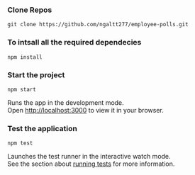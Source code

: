 ### Clone Repos

```
git clone https://github.com/ngaltt277/employee-polls.git
```

### To intsall all the required dependecies

```
npm install
```

### Start the project

```
npm start
```
Runs the app in the development mode.\
Open [http://localhost:3000](http://localhost:3000) to view it in your browser.

### Test the application

```
npm test
```
Launches the test runner in the interactive watch mode.\
See the section about [running tests](https://facebook.github.io/create-react-app/docs/running-tests) for more information.
